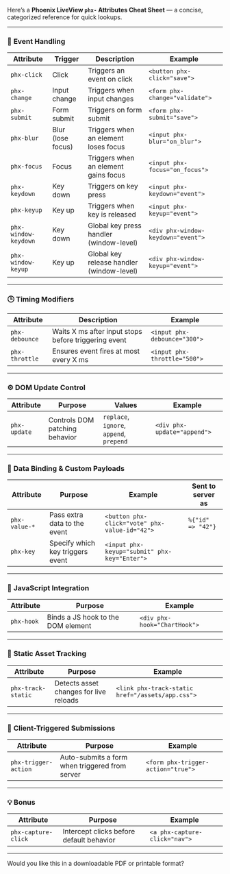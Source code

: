 Here’s a **Phoenix LiveView `phx-` Attributes Cheat Sheet** — a concise, categorized reference for quick lookups.

---

### 🔁 **Event Handling**

| Attribute            | Trigger           | Description                               | Example                            |
| -------------------- | ----------------- | ----------------------------------------- | ---------------------------------- |
| `phx-click`          | Click             | Triggers an event on click                | `<button phx-click="save">`        |
| `phx-change`         | Input change      | Triggers when input changes               | `<form phx-change="validate">`     |
| `phx-submit`         | Form submit       | Triggers on form submit                   | `<form phx-submit="save">`         |
| `phx-blur`           | Blur (lose focus) | Triggers when an element loses focus      | `<input phx-blur="on_blur">`       |
| `phx-focus`          | Focus             | Triggers when an element gains focus      | `<input phx-focus="on_focus">`     |
| `phx-keydown`        | Key down          | Triggers on key press                     | `<input phx-keydown="event">`      |
| `phx-keyup`          | Key up            | Triggers when key is released             | `<input phx-keyup="event">`        |
| `phx-window-keydown` | Key down          | Global key press handler (window-level)   | `<div phx-window-keydown="event">` |
| `phx-window-keyup`   | Key up            | Global key release handler (window-level) | `<div phx-window-keyup="event">`   |

---

### 🕒 **Timing Modifiers**

| Attribute      | Description                                          | Example                      |
| -------------- | ---------------------------------------------------- | ---------------------------- |
| `phx-debounce` | Waits X ms after input stops before triggering event | `<input phx-debounce="300">` |
| `phx-throttle` | Ensures event fires at most every X ms               | `<input phx-throttle="500">` |

---

### ⚙️ **DOM Update Control**

| Attribute    | Purpose                        | Values                                   | Example                     |
| ------------ | ------------------------------ | ---------------------------------------- | --------------------------- |
| `phx-update` | Controls DOM patching behavior | `replace`, `ignore`, `append`, `prepend` | `<div phx-update="append">` |

---

### 🧷 **Data Binding & Custom Payloads**

| Attribute     | Purpose                          | Example                                       | Sent to server as |
| ------------- | -------------------------------- | --------------------------------------------- | ----------------- |
| `phx-value-*` | Pass extra data to the event     | `<button phx-click="vote" phx-value-id="42">` | `%{"id" => "42"}` |
| `phx-key`     | Specify which key triggers event | `<input phx-keyup="submit" phx-key="Enter">`  |                   |

---

### 🧩 **JavaScript Integration**

| Attribute  | Purpose                            | Example                      |
| ---------- | ---------------------------------- | ---------------------------- |
| `phx-hook` | Binds a JS hook to the DOM element | `<div phx-hook="ChartHook">` |

---

### 💾 **Static Asset Tracking**

| Attribute          | Purpose                                | Example                                          |
| ------------------ | -------------------------------------- | ------------------------------------------------ |
| `phx-track-static` | Detects asset changes for live reloads | `<link phx-track-static href="/assets/app.css">` |

---

### 🚀 **Client-Triggered Submissions**

| Attribute            | Purpose                                        | Example                            |
| -------------------- | ---------------------------------------------- | ---------------------------------- |
| `phx-trigger-action` | Auto-submits a form when triggered from server | `<form phx-trigger-action="true">` |

---

### 💡 Bonus

| Attribute           | Purpose                                  | Example                       |
| ------------------- | ---------------------------------------- | ----------------------------- |
| `phx-capture-click` | Intercept clicks before default behavior | `<a phx-capture-click="nav">` |

---

Would you like this in a downloadable PDF or printable format?
